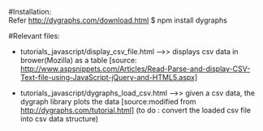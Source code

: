#Installation:  
Refer http://dygraphs.com/download.html
   $ npm install dygraphs

#Relevant files:
 -  tutorials_javascript/display_csv_file.html 
    -->> displays csv data in brower(Mozilla) as a table
       [source: http://www.aspsnippets.com/Articles/Read-Parse-and-display-CSV-Text-file-using-JavaScript-jQuery-and-HTML5.aspx]

 - tutorials_javascript/dygraphs_load_csv.html
     -->> given a csv data, the dygraph library plots the data
          [source:modified from http://dygraphs.com/tutorial.html]
            (to do : convert the loaded csv file into csv data structure)
